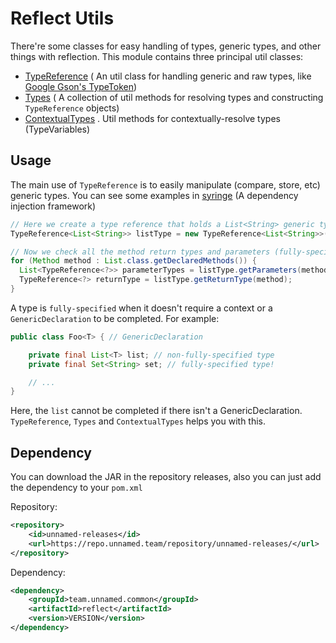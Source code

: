 # Reflect Utils

There're some classes for easy handling of types, generic types, and other things with reflection. This module contains
three principal util classes:

- [TypeReference](https://github.com/unnamed/commons/blob/master/reflect/src/main/java/team/unnamed/reflect/identity/TypeReference.java) (
  An util class for handling generic and raw types,
  like [Google Gson's TypeToken](https://github.com/google/gson/blob/master/gson/src/main/java/com/google/gson/reflect/TypeToken.java))
- [Types](https://github.com/unnamed/commons/blob/master/reflect/src/main/java/team/unnamed/reflect/identity/Types.java) (
  A collection of util methods for resolving types and constructing `TypeReference` objects)
- [ContextualTypes](https://github.com/unnamed/commons/blob/master/reflect/src/main/java/team/unnamed/reflect/identity/resolve/ContextualTypes.java)
  . Util methods for contextually-resolve types (TypeVariables)

## Usage

The main use of `TypeReference` is to easily manipulate (compare, store, etc) generic types. You can see some examples
in [syringe](https://github.com/unnamed/syringe) (A dependency injection framework)

```java
// Here we create a type reference that holds a List<String> generic type
TypeReference<List<String>> listType = new TypeReference<List<String>>() {};

// Now we check all the method return types and parameters (fully-specified)
for (Method method : List.class.getDeclaredMethods()) {
  List<TypeReference<?>> parameterTypes = listType.getParameters(method);
  TypeReference<?> returnType = listType.getReturnType(method);
}
```

A type is `fully-specified` when it doesn't require a context or a `GenericDeclaration` to be completed. For example:

```java
public class Foo<T> { // GenericDeclaration

    private final List<T> list; // non-fully-specified type
    private final Set<String> set; // fully-specified type!

    // ...
}
```

Here, the `list` cannot be completed if there isn't a GenericDeclaration.
`TypeReference`, `Types` and `ContextualTypes` helps you with this.

## Dependency

You can download the JAR in the repository releases, also you can just add the dependency to your `pom.xml`

Repository:

```xml
<repository>
    <id>unnamed-releases</id>
    <url>https://repo.unnamed.team/repository/unnamed-releases/</url>
</repository>
```

Dependency:

```xml
<dependency>
    <groupId>team.unnamed.common</groupId>
    <artifactId>reflect</artifactId>
    <version>VERSION</version>
</dependency>
```